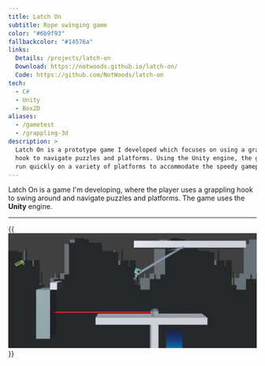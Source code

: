 ```yaml
---
title: Latch On
subtitle: Rope swinging game
color: "#6b9f93"
fallbackcolor: "#14576a"
links:
  Details: /projects/latch-on
  Download: https://notwoods.github.io/latch-on/
  Code: https://github.com/NotWoods/latch-on
tech:
  - C#
  - Unity
  - Box2D
aliases:
  - /gametest
  - /grappling-3d
description: >
  Latch On is a prototype game I developed which focuses on using a grappling
  hook to navigate puzzles and platforms. Using the Unity engine, the game can
  run quickly on a variety of platforms to accommodate the speedy gameplay.
---
```


Latch On is a game I'm developing, where the player uses a grappling
hook to swing around and navigate puzzles and platforms.
The game uses the **Unity** engine.

---

{{<img src="action.png" alt="Screenshot">}}

